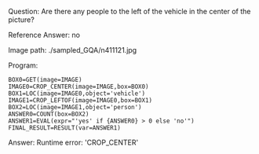 Question: Are there any people to the left of the vehicle in the center of the picture?

Reference Answer: no

Image path: ./sampled_GQA/n411121.jpg

Program:

```
BOX0=GET(image=IMAGE)
IMAGE0=CROP_CENTER(image=IMAGE,box=BOX0)
BOX1=LOC(image=IMAGE0,object='vehicle')
IMAGE1=CROP_LEFTOF(image=IMAGE0,box=BOX1)
BOX2=LOC(image=IMAGE1,object='person')
ANSWER0=COUNT(box=BOX2)
ANSWER1=EVAL(expr="'yes' if {ANSWER0} > 0 else 'no'")
FINAL_RESULT=RESULT(var=ANSWER1)
```
Answer: Runtime error: 'CROP_CENTER'

